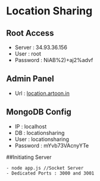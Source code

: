 # Location Sharing

## Root Access

- Server : 34.93.36.156
- User : root
- Password : NiAB%2)+aj2%advf

## Admin Panel

- Url : [location.artoon.in](#)

## MongoDB Config

- IP : localhost
- DB : locationsharing
- User : locationsharing
- Password : mYvb73VAcnyYTe

##Initiating Server

```
- node app.js //Socket Server
- Dedicated Ports : 3000 and 3001
```

